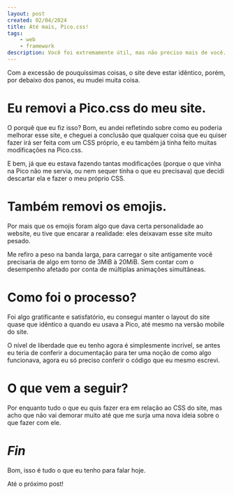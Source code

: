 ```yaml
---
layout: post
created: 02/04/2024
title: Até mais, Pico.css!
tags:
    - web
    - framework
description: Você foi extremamente útil, mas não preciso mais de você.
---
```

<p>Com a excessão de pouquíssimas coisas, o site deve estar idêntico, porém,
por debaixo dos panos, eu mudei muita coisa.</p> <h1>Eu removi a Pico.css do
meu site.</h1> <p>O porquê que eu fiz isso? Bom, eu andei refletindo sobre como
eu poderia melhorar esse site, e cheguei a conclusão que qualquer coisa que eu
quiser fazer irá ser feita com um CSS próprio, e eu também já tinha feito
muitas modificações na Pico.css.</p> <p>E bem, já que eu estava fazendo tantas
modificações (porque o que vinha na Pico não me servia, ou nem sequer tinha o
que eu precisava) que decidi descartar ela e fazer o meu próprio CSS.</p>
<h1>Também removi os emojis.</h1> <p>Por mais que os emojis foram algo que dava
certa personalidade ao website, eu tive que encarar a realidade: eles deixavam
esse site muito pesado.</p> <p>Me refiro a peso na banda larga, para carregar o
site antigamente você precisaria de algo em torno de 3MiB à 20MiB. Sem contar
com o desempenho afetado por conta de múltiplas animações simultâneas.</p>
<h1>Como foi o processo?</h1> <p>Foi algo gratificante e satisfatório, eu
consegui manter o layout do site quase que idêntico a quando eu usava a Pico,
até mesmo na versão mobile do site.</p> <p>O nível de liberdade que eu tenho
agora é simplesmente incrível, se antes eu teria de conferir a documentação
para ter uma noção de como algo funcionava, agora eu só preciso conferir o
código que eu mesmo escrevi.</p> <h1>O que vem a seguir?</h1> <p>Por enquanto
tudo o que eu quis fazer era em relação ao CSS do site, mas acho que não vai
demorar muito até que me surja uma nova ideia sobre o que fazer com ele.</p>
<h1><em>Fin</em></h1> <p>Bom, isso é tudo o que eu tenho para falar hoje.</p>
<p>Até o próximo post!</p>
